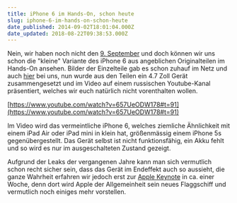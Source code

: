 ```yaml
---
title: iPhone 6 im Hands-On, schon heute
slug: iphone-6-im-hands-on-schon-heute
date_published: 2014-09-02T18:01:04.000Z
date_updated: 2018-08-22T09:38:53.000Z
---
```


Nein, wir haben noch nicht den [9. September](__GHOST_URL__/apple-event-am-09-09-2014-bestaetigt/) und doch können wir uns schon die "kleine" Variante des iPhone 6 aus angeblichen Originalteilen im Hands-On ansehen. Bilder der Einzelteile gab es schon zuhauf im Netz und auch [hier](__GHOST_URL__/geruechte-sieht-so-das-iphone-6-aus/) bei uns, nun wurde aus den Teilen ein 4.7 Zoll Gerät zusammengesetzt und im Video auf einem russischen Youtube-Kanal präsentiert, welches wir euch natürlich nicht vorenthalten wollen.

[https://www.youtube.com/watch?v=657UeODW178#t=91](https://www.youtube.com/watch?v=657UeODW178#t=91)

Im Video wird das vermeintliche iPhone 6, welches ziemliche Ähnlichkeit mit einem iPad Air oder iPad mini in klein hat, größenmässig einem iPhone 5s gegenübergestellt. Das Gerät selbst ist nicht funktionsfähig, ein Akku fehlt und so wird es nur im ausgeschalteten Zustand gezeigt.

Aufgrund der Leaks der vergangenen Jahre kann man sich vermutlich schon recht sicher sein, dass das Gerät im Endeffekt auch so aussieht, die ganze Wahrheit erfahren wir jedoch erst zur [Apple Keynote](__GHOST_URL__/apple-event-am-09-09-2014-bestaetigt/) in ca. einer Woche, denn dort wird Apple der Allgemeinheit sein neues Flaggschiff und vermutlich noch einiges mehr vorstellen.
